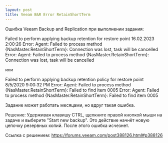 ```yaml
---
layout: post
title: Veeam B&R Error RetainShortTerm
---
```


Ошибка Veeam Backup and Replication при выполнении задания:

Failed to perform applying backup retention for restore point 16.02.2023 2:00:26 Error: Agent: Failed to process method {NasMaster.RetainShortTerm}: Connection was lost, task will be cancelled
Error: Agent: Failed to process method {NasMaster.RetainShortTerm}: Connection was lost, task will be cancelled

или

Failed to perform applying backup retention policy for restore point 8/5/2020 9:00:32 PM Error: Agent: Failed to process method {NasMaster.RetainShortTerm}: Failed to find item 0005
Error: Agent: Failed to process method {NasMaster.RetainShortTerm}: Failed to find item 0005

Задание может работать месяцами, но вдруг такая ошибка.

Решение:
Удерживая клавишу CTRL, щелкните правой кнопкой мыши на задаче и выберите "Start new backup". Это действие начнёт новую цепочку резервных копий. После этого ошибка исчезнет.

Ссылка с решением: https://forums.veeam.com/post388126.html#p388126
